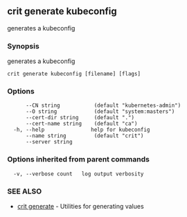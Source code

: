 ## crit generate kubeconfig

generates a kubeconfig

### Synopsis

generates a kubeconfig

```
crit generate kubeconfig [filename] [flags]
```

### Options

```
      --CN string           (default "kubernetes-admin")
      --O string            (default "system:masters")
      --cert-dir string     (default ".")
      --cert-name string    (default "ca")
  -h, --help               help for kubeconfig
      --name string         (default "crit")
      --server string      
```

### Options inherited from parent commands

```
  -v, --verbose count   log output verbosity
```

### SEE ALSO

* [crit generate](crit-generate.md)	 - Utilities for generating values

